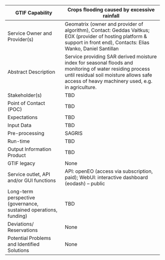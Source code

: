 ﻿|GTIF Capability|**Crops flooding caused by excessive rainfall**|
| - | - |
|Service Owner and Provider(s)|Geomatrix (owner and provider of algorithm), Contact: Geddas Vaitkus; EOX (provider of hosting platform & support in front end), Contacts: Elias Wanko, Daniel Santillan|
|Abstract Description|Service providing SAR derived moisture index for seasonal floods and monitoring of water residing process until residual soil moisture allows safe access of heavy machinery used, e.g. in agriculture.|
|Stakeholder(s)|TBD|
|Point of Contact (POC)|TBD|
|Expectations|TBD|
|Input Data|TBD|
|Pre-processing|SAGRIS|
|Run-time|TBD|
|Output Information Product|TBD|
|GTIF legacy|None|
|Service outlet, API and/or GUI functions|API: openEO (access via subscription, paid); WebUI: interactive dashboard (eodash) – public|
|Long-term perspective (governance, sustained operations, funding)|TBD|
|Deviations/ Reservations|None|
|Potential Problems and Identified Solutions|None|


